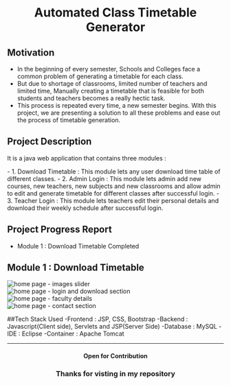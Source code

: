 <h1 align = "center">Automated Class Timetable Generator</h1>

## Motivation
- In the beginning of every semester, Schools and Colleges face a common problem of generating a timetable for each class.
- But due to shortage of classrooms, limited number of teachers and limited time, Manually creating a timetable that is feasible for both students
  and teachers becomes a really hectic task.
- This process is repeated every time, a new semester begins. With this project, we are presenting a solution to all these problems and ease out the 
  process of timetable generation.

## Project Description

<p>It is a java web application that contains three modules :</p>
- 1. Download Timetable : This module lets any user download time table of different classes.
- 2. Admin Login : This module lets admin add new courses, new teachers, new subjects and new classrooms and 
    allow admin to edit and generate timetable for different classes after successful login.
- 3. Teacher Login : This module lets teachers edit their personal details and download their weekly schedule after successful login.

## Project Progress Report
- Module 1 : Download Timetable Completed

## Module 1 : Download Timetable
<img src = "Project Preview/M11" alt="home page - images slider"><br>
<img src = "Project Preview/M12" alt="home page - login and download section"><br>
<img src = "Project Preview/M13" alt="home page - faculty details"><br>
<img src = "Project Preview/M14" alt="home page - contact section"><br>

##Tech Stack Used
-Frontend : JSP, CSS, Bootstrap
-Backend : Javascript(Client side), Servlets and JSP(Server Side)
-Database : MySQL
-IDE : Eclipse
-Container : Apache Tomcat

<hr/>
<h4 align="center"> Open for Contribution </h4>
<h3 align="center">Thanks for visting in my repository </h3>
